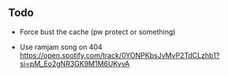 ## Todo
- Force bust the cache (pw protect or something)

- Use ramjam song on 404 https://open.spotify.com/track/0YONPKbsJvMvP2TdCLzhb1?si=pM_Eo2gNR3GK9M1M6UKyvA